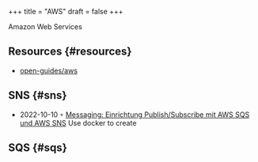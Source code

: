 +++
title = "AWS"
draft = false
+++

Amazon Web Services


## Resources {#resources}

-   [open-guides/aws](https://github.com/open-guides/og-aws)


## SNS {#sns}

-   2022-10-10 ◦ [Messaging: Einrichtung Publish/Subscribe mit AWS SQS und AWS SNS](https://lion5.io/blog/aws-sqs-sns-publish-subscribe/)
    Use docker to create


## SQS {#sqs}